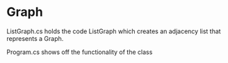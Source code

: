# Graph
ListGraph.cs holds the code ListGraph which creates an adjacency list that represents a Graph.

Program.cs shows off the functionality of the class
